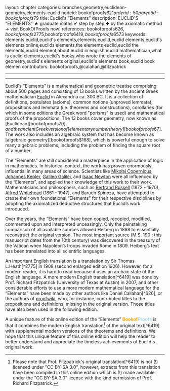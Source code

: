 layout: chapter
categories: branches,geometry,euclidean-geometry,elements-euclid
nodeid: bookofproofs$621
orderid: 50
parentid: bookofproofs$79
title: Euclid's “Elements”
description: EUCLID'S “ELEMENTS” ★ graduate maths ✔ step by step ✚ by the axiomatic method ➜ visit BookOfProofs now!
references: bookofproofs$626,bookofproofs$2775,bookofproofs$6419,bookofproofs$6573
keywords: elements euclid,euclid's elements,elements,euclid,euclid elements,euclid's elements online,euclids elements,the elements euclid,euclid the elements,euclid element,about euclid in english,euclid mathematician,what is euclid elements,euclid's books,who wrote the elements of geometry,euclid's elements original,euclid's elements book,euclid book elemen
contributors: bookofproofs,@calahan,@fitzpatrick


---


---

Euclid's “Elements” is a mathematical and geometric treatise comprising about 500 pages and consisting of 13 books written by the ancient Greek mathematician 
[Euclid](https://mathshistory.st-andrews.ac.uk/Biographies/Euclid/) in Alexandria ca. 300 BC. It is a collection of definitions, postulates (axioms), common notions (unproved lemmata), propositions and lemmata (i.e. theorems and constructions), corollaries (for which in some editions the Greek word "porisms" is used) and mathematical proofs of the propositions. The 13 books cover geometry, now known as [Euclidean][bookofproofs$79], and the ancient Greek version of [elementary number theory][bookofproofs$67]. The work also includes an algebraic system that has become known as [algebraic geometry][bookofproofs$168], which is powerful enough to solve many algebraic problems, including the problem of finding the square root of a number.

The “Elements” are still considered a masterpiece in the application of logic in mathematics. In historical context, the work has proven enormously influential in many areas of science. Scientists like 
<a href="https://mathshistory.st-andrews.ac.uk/Biographies/Copernicus/">Mikołaj Copernicus</a>, 
<a href="https://mathshistory.st-andrews.ac.uk/Biographies/Kepler/">Johannes Kepler</a>, 
<a href="https://mathshistory.st-andrews.ac.uk/Biographies/Galileo/">Galileo Galilei</a>, and 
<a href="https://mathshistory.st-andrews.ac.uk/Biographies/Newton/">Isaac Newton</a> were all influenced by the “Elements”, and applied their knowledge of this work to their work. Mathematicians and philosophers, such as <a href="https://mathshistory.st-andrews.ac.uk/Biographies/Russell/">Bertrand Russell</a> (1872 - 1970), <a href="https://mathshistory.st-andrews.ac.uk/Biographies/Whitehead/">Alfred Whitehead</a> (1861 - 1947), and Baruch Spinoza, have attempted to create their own foundational “Elements” for their respective disciplines by adopting the axiomatized deductive structures that Euclid’s work introduced.

Over the years, the “Elements” have been copied, recopied, modified, commented upon and interpreted unceasingly. Only the painstaking comparison of all available sources allowed Heiberg in 1888 to essentially reconstruct the original version. The most important source (M.S. 190 ; this manuscript dates from the 10th century) was discovered in the treasury of the Vatican when Napoleon’s troops invaded Rome in 1809. Heiberg’s text has been translated into all scientific languages.

An important English translation is a translation by Sir Thomas L.Heath[^2775] in 1908 (second enlarged edition 1926). However, for a modern reader, it is hard to read because it uses an archaic state of the English language. A more modern English translation[^6419] was done by Prof. Richard Fitzpatrick (University of Texas at Austin) in 2007, and other considerable efforts to use a more modern mathematical language for the “Elements” have been made by other authors like Daniel Callahan[^626], or the authors of [proofwiki](https://proofwiki.org/wiki/Main_Page), who, for instance, contributed titles to the propositions and definitions, missing in the original version. Those titles have also been used in the following edition.

A unique feature of this online edition of the “Elements” <strong><span style='color:orange'>Bookof</span><span style='color:lightblue'>Proofs</span></strong> is that it combines the modern English translation[^1] of the original text[^6419] with supplemental modern versions of the theorems and definitions. We hope that this unique feature of this online edition will help the reader to better understand and appreciate the timeless achievements of Euclid's original work.

[^1]: Please note that Prof. Fitzpatrick's original translation[^6419] is not (!)  licensed under "CC BY-SA 3.0", however, extracts from this translation have been compiled in this online edition which is (!) made available under the "CC BY-SA 3.0" license with the kind permission of Prof. Richard Fitzpatrick.

